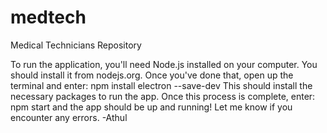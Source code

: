 # medtech
Medical Technicians Repository

To run the application, you'll need Node.js installed on your computer. You should install it from nodejs.org.
Once you've done that, open up the terminal and enter: 
	npm install electron --save-dev
This should install the necessary packages to run the app. Once this process is complete, enter: 
	npm start
and the app should be up and running! Let me know if you encounter any errors. 
											-Athul